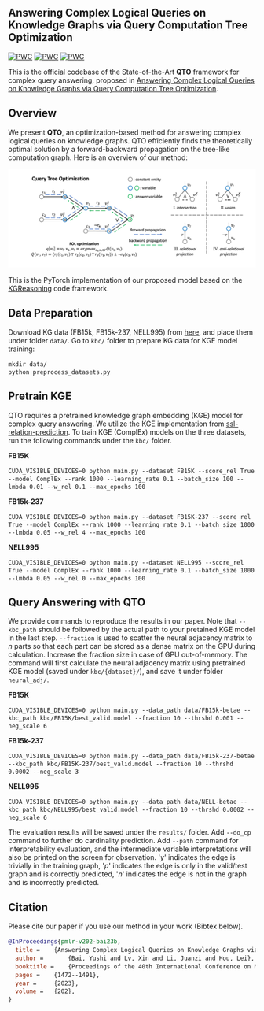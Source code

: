 ## Answering Complex Logical Queries on Knowledge Graphs via Query Computation Tree Optimization
[![PWC](https://img.shields.io/endpoint.svg?url=https://paperswithcode.com/badge/answering-complex-logical-queries-on/complex-query-answering-on-fb15k)](https://paperswithcode.com/sota/complex-query-answering-on-fb15k?p=answering-complex-logical-queries-on)
[![PWC](https://img.shields.io/endpoint.svg?url=https://paperswithcode.com/badge/answering-complex-logical-queries-on/complex-query-answering-on-fb15k-237)](https://paperswithcode.com/sota/complex-query-answering-on-fb15k-237?p=answering-complex-logical-queries-on)
[![PWC](https://img.shields.io/endpoint.svg?url=https://paperswithcode.com/badge/answering-complex-logical-queries-on/complex-query-answering-on-nell-995)](https://paperswithcode.com/sota/complex-query-answering-on-nell-995?p=answering-complex-logical-queries-on)

This is the official codebase of the State-of-the-Art **QTO** framework for complex query answering, proposed in [Answering Complex Logical Queries on Knowledge Graphs via Query Computation Tree Optimization](https://arxiv.org/abs/2212.09567).

## Overview
We present **QTO**, an optimization-based method for answering complex logical queries on knowledge graphs. QTO efficiently finds the theoretically optimal solution by a forward-backward propagation on the tree-like computation graph. Here is an overview of our method:

![](figs/model.png)

This is the PyTorch implementation of our proposed model based on the [KGReasoning](https://github.com/snap-stanford/KGReasoning) code framework.

## Data Preparation
Download KG data (FB15k, FB15k-237, NELL995) from [here](http://snap.stanford.edu/betae/KG_data.zip), and place them under folder `data/`.
Go to `kbc/` folder to prepare KG data for KGE model training:
```
mkdir data/
python preprocess_datasets.py
```

## Pretrain KGE
QTO requires a pretrained knowledge graph embedding (KGE) model for complex query answering. We utilize the KGE implementation from [ssl-relation-prediction](https://github.com/facebookresearch/ssl-relation-prediction).
To train KGE (ComplEx) models on the three datasets, run the following commands under the `kbc/` folder.

**FB15K**
```
CUDA_VISIBLE_DEVICES=0 python main.py --dataset FB15K --score_rel True --model ComplEx --rank 1000 --learning_rate 0.1 --batch_size 100 --lmbda 0.01 --w_rel 0.1 --max_epochs 100
```
**FB15k-237**
```
CUDA_VISIBLE_DEVICES=0 python main.py --dataset FB15K-237 --score_rel True --model ComplEx --rank 1000 --learning_rate 0.1 --batch_size 1000 --lmbda 0.05 --w_rel 4 --max_epochs 100
```
**NELL995**
```
CUDA_VISIBLE_DEVICES=0 python main.py --dataset NELL995 --score_rel True --model ComplEx --rank 1000 --learning_rate 0.1 --batch_size 1000 --lmbda 0.05 --w_rel 0 --max_epochs 100
```

## Query Answering with QTO
We provide commands to reproduce the results in our paper. Note that `--kbc_path` should be followed by the actual path to your pretained KGE model in the last step. `--fraction` is used to scatter the neural adjacency matrix to $n$ parts so that each part can be stored as a dense matrix on the GPU during calculation. Increase the fraction size in case of GPU out-of-memory.
The command will first calculate the neural adjacency matrix using pretrained KGE model (saved under `kbc/{dataset}/`), and save it under folder `neural_adj/`.

**FB15K**
```
CUDA_VISIBLE_DEVICES=0 python main.py --data_path data/FB15k-betae --kbc_path kbc/FB15K/best_valid.model --fraction 10 --thrshd 0.001 --neg_scale 6 
```
**FB15k-237**
```
CUDA_VISIBLE_DEVICES=0 python main.py --data_path data/FB15k-237-betae --kbc_path kbc/FB15K-237/best_valid.model --fraction 10 --thrshd 0.0002 --neg_scale 3
```
**NELL995**
```
CUDA_VISIBLE_DEVICES=0 python main.py --data_path data/NELL-betae --kbc_path kbc/NELL995/best_valid.model --fraction 10 --thrshd 0.0002 --neg_scale 6
```
The evaluation results will be saved under the `results/` folder. Add `--do_cp` command to further do cardinality prediction. Add `--path` command for interpretability evaluation, and the intermediate variable interpretations will also be printed on the screen for observation. '*y*' indicates the edge is trivially in the training graph, '*p*' indicates the edge is only in the valid/test graph and is correctly predicted, '*n*' indicates the edge is not in the graph and is incorrectly predicted.

## Citation

Please cite our paper if you use our method in your work (Bibtex below).

```bibtex
@InProceedings{pmlr-v202-bai23b,
  title = 	 {Answering Complex Logical Queries on Knowledge Graphs via Query Computation Tree Optimization},
  author =       {Bai, Yushi and Lv, Xin and Li, Juanzi and Hou, Lei},
  booktitle = 	 {Proceedings of the 40th International Conference on Machine Learning},
  pages = 	 {1472--1491},
  year = 	 {2023},
  volume = 	 {202},
}
```
